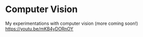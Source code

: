 # Computer Vision
My experimentations with computer vision (more coming soon!)
https://youtu.be/mKB4yDORnOY
